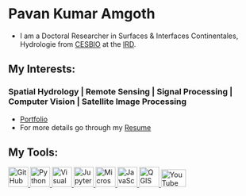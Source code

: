 # Pavan Kumar Amgoth

- I am a Doctoral Researcher in Surfaces & Interfaces Continentales, Hydrologie from [CESBIO](https://caos.iisc.ac.in/](https://www.cesbio.cnrs.fr/)) at the [IRD](https://iisc.ac.in/](https://en.ird.fr/)).

## My Interests:
### **Spatial Hydrology | Remote Sensing | Signal Processing | Computer Vision | Satellite Image Processing**

- [Portfolio](https://pavankz.github.io/portfolio/)
- For more details go through my [Resume](https://github.com/pavankz/pavankz/blob/main/Pavan_s_Resume.pdf)


## My Tools: 


<a href="https://github.com/pavankz">
    <img src="https://github.githubassets.com/images/modules/logos_page/GitHub-Mark.png" alt="GitHub" width="40" height="40">
</a>
<a href="https://www.python.org/">
    <img src="https://upload.wikimedia.org/wikipedia/commons/c/c3/Python-logo-notext.svg" alt="Python" width="40" height="40">
</a>
<a href="https://code.visualstudio.com/">
    <img src="https://upload.wikimedia.org/wikipedia/commons/9/9a/Visual_Studio_Code_1.35_icon.svg" alt="Visual Studio Code" width="40" height="40">
</a>
<a href="https://jupyter.org/">
    <img src="https://upload.wikimedia.org/wikipedia/commons/3/38/Jupyter_logo.svg" alt="Jupyter Notebook" width="40" height="40">
</a>
<a href="https://www.microsoft.com/en-us/microsoft-365/excel">
    <img src="https://upload.wikimedia.org/wikipedia/commons/3/34/Microsoft_Office_Excel_%282019%E2%80%93present%29.svg" alt="Microsoft Excel" width="40" height="40">
</a>
<a href="https://www.javascript.com/">
    <img src="https://upload.wikimedia.org/wikipedia/commons/9/99/Unofficial_JavaScript_logo_2.svg" alt="JavaScript" width="40" height="40">
</a>
<a href="https://www.qgis.org/">
    <img src="https://www.qgis.org/img/logosign.svg" alt="QGIS" width="40" height="40">
</a>
<a href="https://www.youtube.com/@pavankumaar__">
    <img src="https://upload.wikimedia.org/wikipedia/commons/4/42/YouTube_icon_%282013-2017%29.png" alt="YouTube" width="50" height="35">




